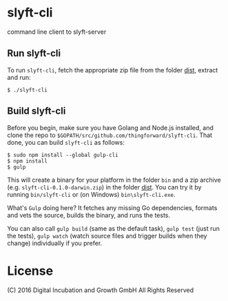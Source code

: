 # slyft-cli
command line client to slyft-server

## Run slyft-cli
To run `slyft-cli`, fetch the appropriate zip file from the folder [dist](dist), extract and run:
```
$ ./slyft-cli
```

## Build slyft-cli
Before you begin, make sure you have Golang and Node.js installed, and clone the repo to `$GOPATH/src/github.com/thingforward/slyft-cli`. That done, you can build `slyft-cli` as follows:
```
$ sudo npm install --global gulp-cli
$ npm install 
$ gulp
```

This will create a binary for your platform in the folder `bin` and a zip archive (e.g. `slyft-cli-0.1.0-darwin.zip`) in the folder [dist](dist). You can try it by running `bin/slyft-cli` or (on Windows) `bin\slyft-cli.exe`.

What's `Gulp` doing here? It fetches any missing Go dependencies, formats and vets the source, builds the binary, and runs the tests.

You can also call `gulp build` (same as the default task), `gulp test` (just run the tests), `gulp watch` (watch source files and trigger builds when they change) individually if you prefer.

# License
(C) 2016 Digital Incubation and Growth GmbH All Rights Reserved
